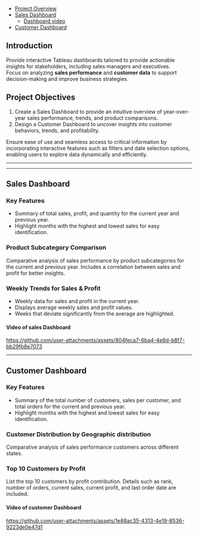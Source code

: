 - [Project Overview](#introduction)
- [Sales Dashboard](#sales-dashboard)
  - [Dashboard video](#video-of-sales-dashboard)
- [Customer Dashboard](#customer-dashboard)

## Introduction
Provide interactive Tableau dashboards tailored to provide actionable insights for stakeholders, including sales managers and executives. <br> 
Focus on analyzing **sales performance** and **customer data** to support decision-making and improve business strategies.

## Project Objectives
1. Create a Sales Dashboard to provide an intuitive overview of year-over-year sales performance, trends, and product comparisons.
2. Design a Customer Dashboard to uncover insights into customer behaviors, trends, and profitability.

Ensure ease of use and seamless access to critical information by incorporating interactive features such as filters and date selection options, enabling users to explore data dynamically and efficiently.

---------------
---------------


## Sales Dashboard

### Key Features
 - Summary of total sales, profit, and quantity for the current year and previous year.
 - Highlight months with the highest and lowest sales for easy identification.

### Product Subcategory Comparison
Comparative analysis of sales performance by product subcategories for the current and previous year.
Includes a correlation between sales and profit for better insights.

### Weekly Trends for Sales & Profit
- Weekly data for sales and profit in the current year.
- Displays average weekly sales and profit values.
- Weeks that deviate significantly from the average are highlighted.

#### Video of sales Dashboard  
https://github.com/user-attachments/assets/804feca7-6ba4-4e6d-b8f7-bb29fb8e7073

-------------------

## Customer Dashboard

### Key Features
- Summary of the total number of customers, sales per customer, and total orders for the current and previous year.
- Highlight months with the highest and lowest sales for easy identification.

### Customer Distribution by Geographic distribution
Comparative analysis of sales performance customers across different states.

### Top 10 Customers by Profit
List the top 10 customers by profit contribution.
Details such as rank, number of orders, current sales, current profit, and last order date are included. 

#### Video of customer Dashboard  
https://github.com/user-attachments/assets/1e88ac35-4313-4e19-8536-9223de0e47d1

